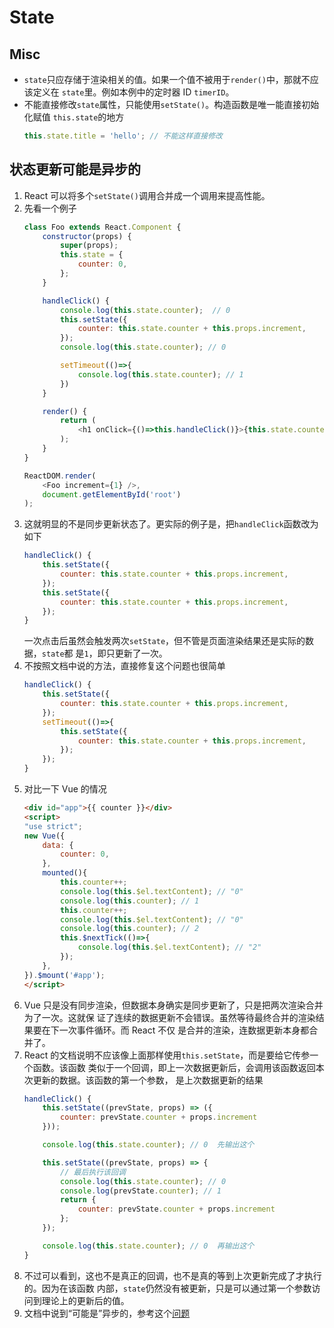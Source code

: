 # State


## Misc
* `state`只应存储于渲染相关的值。如果一个值不被用于`render()`中，那就不应该定义在
`state`里。例如本例中的定时器 ID `timerID`。
* 不能直接修改`state`属性，只能使用`setState()`。构造函数是唯一能直接初始化赋值
`this.state`的地方
    ```js
    this.state.title = 'hello'; // 不能这样直接修改
    ```


## 状态更新可能是异步的
1. React 可以将多个`setState()`调用合并成一个调用来提高性能。
2. 先看一个例子
    ```js
    class Foo extends React.Component {
        constructor(props) {
            super(props);
            this.state = {
                counter: 0,
            };
        }

        handleClick() {
            console.log(this.state.counter);  // 0
            this.setState({
                counter: this.state.counter + this.props.increment,
            });
            console.log(this.state.counter); // 0

            setTimeout(()=>{
                console.log(this.state.counter); // 1
            })
        }

        render() {
            return (
                <h1 onClick={()=>this.handleClick()}>{this.state.counter}</h1>
            );
        }
    }

    ReactDOM.render(
        <Foo increment={1} />,
        document.getElementById('root')
    );
    ```
3. 这就明显的不是同步更新状态了。更实际的例子是，把`handleClick`函数改为如下
    ```js
    handleClick() {
        this.setState({
            counter: this.state.counter + this.props.increment,
        });
        this.setState({
            counter: this.state.counter + this.props.increment,
        });
    }
    ```
    一次点击后虽然会触发两次`setState`，但不管是页面渲染结果还是实际的数据，`state`都
    是`1`，即只更新了一次。
4. 不按照文档中说的方法，直接修复这个问题也很简单
    ```js
    handleClick() {
        this.setState({
            counter: this.state.counter + this.props.increment,
        });
        setTimeout(()=>{
            this.setState({
                counter: this.state.counter + this.props.increment,
            });
        });
    }
    ```
5. 对比一下 Vue 的情况
    ```html
    <div id="app">{{ counter }}</div>
    <script>
    "use strict";
    new Vue({
        data: {
            counter: 0,
        },
        mounted(){
            this.counter++;
            console.log(this.$el.textContent); // "0"
            console.log(this.counter); // 1
            this.counter++;
            console.log(this.$el.textContent); // "0"
            console.log(this.counter); // 2
            this.$nextTick(()=>{
                console.log(this.$el.textContent); // "2"
            });
        },
    }).$mount('#app');
    </script>
    ```
6. Vue 只是没有同步渲染，但数据本身确实是同步更新了，只是把两次渲染合并为了一次。这就保
证了连续的数据更新不会错误。虽然等待最终合并的渲染结果要在下一次事件循环。而 React 不仅
是合并的渲染，连数据更新本身都合并了。
7. React 的文档说明不应该像上面那样使用`this.setState`，而是要给它传参一个函数。该函数
类似于一个回调，即上一次数据更新后，会调用该函数返回本次更新的数据。该函数的第一个参数，
是上次数据更新的结果
    ```js
    handleClick() {
        this.setState((prevState, props) => ({
            counter: prevState.counter + props.increment
        }));

        console.log(this.state.counter); // 0  先输出这个

        this.setState((prevState, props) => {
            // 最后执行该回调
            console.log(this.state.counter); // 0
            console.log(prevState.counter); // 1
            return {
                counter: prevState.counter + props.increment
            };
        });

        console.log(this.state.counter); // 0  再输出这个
    }
    ```
8. 不过可以看到，这也不是真正的回调，也不是真的等到上次更新完成了才执行的。因为在该函数
内部，`state`仍然没有被更新，只是可以通过第一个参数访问到理论上的更新后的值。    
9. 文档中说到“可能是”异步的，参考这个[问题](https://www.zhihu.com/question/66749082)
